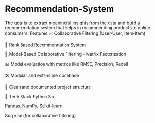 # Recommendation-System
The goal is to extract meaningful insights from the data and build a recommendation system that helps in recommending products to online consumers.
Features
📈 Collaborative Filtering (User-User, Item-Item)

🧠 Rank Based Recommendation System

🧪 Model-Based Collaborative Filtering - Matrix Factorization

📊 Model evaluation with metrics like RMSE, Precision, Recall

🛠️ Modular and extensible codebase

📂 Clean and documented project structure

🧰 Tech Stack
Python 3.x

Pandas, NumPy, Scikit-learn

Surprise (for collaborative filtering)

